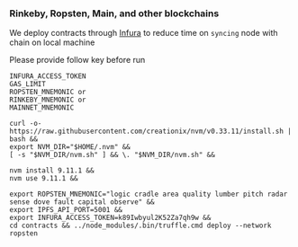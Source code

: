 ### Rinkeby, Ropsten, Main, and other blockchains
We deploy contracts through [Infura](https://infura.io/) to reduce time on `syncing` node with chain on local machine

Please provide follow key before run
```
INFURA_ACCESS_TOKEN
GAS_LIMIT
ROPSTEN_MNEMONIC or
RINKEBY_MNEMONIC or
MAINNET_MNEMONIC 
```

```
curl -o- https://raw.githubusercontent.com/creationix/nvm/v0.33.11/install.sh | bash &&
export NVM_DIR="$HOME/.nvm" &&
[ -s "$NVM_DIR/nvm.sh" ] && \. "$NVM_DIR/nvm.sh" &&

nvm install 9.11.1 &&
nvm use 9.11.1 &&

export ROPSTEN_MNEMONIC="logic cradle area quality lumber pitch radar sense dove fault capital observe" &&
export IPFS_API_PORT=5001 &&
export INFURA_ACCESS_TOKEN=k89Iwbyul2K52Za7qh9w &&
cd contracts && ../node_modules/.bin/truffle.cmd deploy --network ropsten
```
